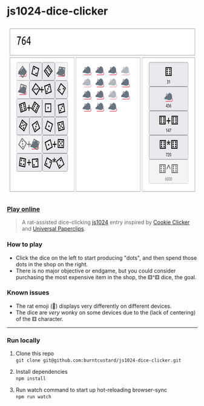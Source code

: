 # js1024-dice-clicker

<img src="https://github.com/burntcustard/js1024-dice-clicker/blob/main/screenshot.png?raw=true" width="715" height="450" alt="Screenshot of the game, showing several buttons with dice on and several rat emoji."/>

### [Play online](https://burnt.io/js1024-dice-clicker)

> A rat-assisted dice-clicking [js1024](https://js1024.fun/) entry inspired by [Cookie Clicker](https://orteil.dashnet.org/cookieclicker/) and [Universal Paperclips](https://www.decisionproblem.com/paperclips/index2.html).

### How to play

- Click the dice on the left to start producing "dots", and then spend those dots in the shop on the right.
- There is no major objective or endgame, but you could consider purchasing the most expensive item in the shop, the ⚅^⚅ dice, the goal.

### Known issues
- The rat emoji (🐀) displays very differently on different devices.
- The dice are _very_ wonky on some devices due to the (lack of centering) of the ⚅ character.

---

### Run locally

1. Clone this repo  
  `git clone git@github.com:burntcustard/js1024-dice-clicker.git`

2. Install dependencies  
  `npm install`

3. Run watch command to start up hot-reloading browser-sync  
  `npm run watch`
